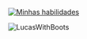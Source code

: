 [![Minhas habilidades](https://go-skill-icons.vercel.app/api/icons?i=kotlin,react,angular,ts,spring,latex)](https://skillicons.dev)

<p><img align="left" src="https://github-readme-stats.vercel.app/api/top-langs?username=LucasWithBoots&show_icons=true&locale=en&layout=compact" alt="LucasWithBoots" /> </p>

<br clear="left"/>

